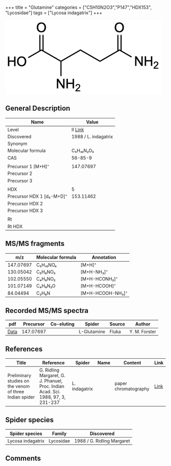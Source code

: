 +++
title = "Glutamine"
categories = ["C5H10N2O3","P147","HDX153",
"Lycosidae"]
tags = ["Lycosa indagatrix"]
+++

![](/img/Glutamine.png)

## General Description

| Name                      | Value                                                       |
|---------------------------|-------------------------------------------------------------|
| Level                     | II [Link](http://massbank.jp/RecordDisplay.jsp?id=PB000467) |
| Discovered                | 1988 / L. indagatrix                                        |
| Synonym                   |                                                             |
| Molecular formula         | C₅H₁₀N₂O₃                                                   |
| CAS                       | 56-85-9                                                     |
|                           |                                                             |
| Precursor 1 [M+H]⁺        | 147.07697                                                   |
| Precursor 2               |                                                             |
| Precursor 3               |                                                             |
|                           |                                                             |
| HDX                       | 5                                                           |
| Precursor HDX 1 [d₅-M+D]⁺ | 153.11462                                                   |
| Precursor HDX 2           |                                                             |
| Precursor HDX 3           |                                                             |
|                           |                                                             |
| Rt                        |                                                             |
| Rt HDX                    |                                                             |

## MS/MS fragments

| m/z       | Molecular formula | Annotation       |
|-----------|-------------------|------------------|
| 147.07697 | C₅H₁₀NO₄          | [M+H]⁺           |
| 130.05042 | C₅H₈NO₃           | [M+H-NH₃]⁺       |
| 102.05550 | C₄H₈NO₂           | [M+H-HCONH₂]⁺    |
| 101.07149 | C₄H₉N₂O           | [M+H-HCOOH]⁺     |
| 84.04494  | C₃H₆N             | [M+H-HCOOH-NH₃]⁺ |

## Recorded MS/MS spectra

| pdf      | Precursor | Co-eluting | Spider      | Source | Author        |
|----------|-----------|------------|-------------|--------|---------------|
| [Data]() | 147.07697 |            | L-Glutamine | Fluka  | Y. M. Forster |

## References

| Title                                                                                                                                                | Reference                                                                                                                                          | Spider          | Name | Content              | Link                                                             |
|------------------------------------------------------------------------------------------------------------------------------------------------------|----------------------------------------------------------------------------------------------------------------------------------------------------|-----------------|------|----------------------|------------------------------------------------------------------|
| Preliminary studies on the venom of three Indian spider                                                                                    | G. Ridling Margaret, G. J. Phanuel, Proc. Indian Acad. Sci. 1988, 97, 3, 231-237 | L. indagatrix |      | paper chromatography | [Link](https://www.ias.ac.in/article/fulltext/anml/097/03/0231-0237) |

## Spider species

| Spider species    | Family    | Discovered                 |
|-------------------|-----------|----------------------------|
| Lycosa indagatrix | Lycosidae | 1988 / G. Ridling Margaret |

## Comments